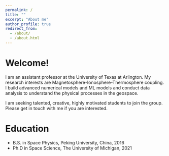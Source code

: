 ```yaml
---
permalink: /
title: ""
excerpt: "About me"
author_profile: true
redirect_from: 
  - /about/
  - /about.html
---
```


Welcome!
======
I am an assistant professor at the University of Texas at Arlington. My research interests are Magnetosphere-Ionosphere-Thermosphere coupling. I build advanced numerical models and ML models and conduct data analysis to understand the physical processes in the geospace.

I am seeking talented, creative, highly motivated students to join the group. Please get in touch with me if you are interested.

Education
======
* B.S. in Space Physics, Peking University, China, 2016
* Ph.D in Space Science, The University of Michigan, 2021

